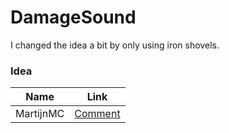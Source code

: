 # DamageSound

I changed the idea a bit by only using iron shovels.

### Idea
| Name | Link |
| --- | --- |
| MartijnMC | [Comment]([https://link-url-here.org](https://www.reddit.com/r/admincraft/comments/y2bkka/comment/is39k9f/?utm_source=share&utm_medium=web2x&context=3)) |
